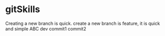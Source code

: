 # gitSkills
Creating a new branch is quick.
create a new branch is feature, it is quick and simple
ABC
dev
commit1
commit2
